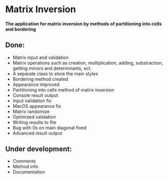 # Matrix Inversion
#### The application for matrix inversion by methods of partitioning into cells and bordering

## Done:
* Matrix input and validation
* Matrix operations such as creation, multiplication, adding, substraction, getting minors and determinants, ect.
* A separate class to store the main styles
* Bordering method created
* Appearance improved
* Partitioning into cells method of matrix inversion
* Console result output
* Input validation fix
* MacOS appearance fix
* Matrix randomize
* Optimized validation
* Writing results to file
* Bug with 0s on main diagonal fixed
* Advanced result output

## Under development:
* Comments
* Method info
* Documentation